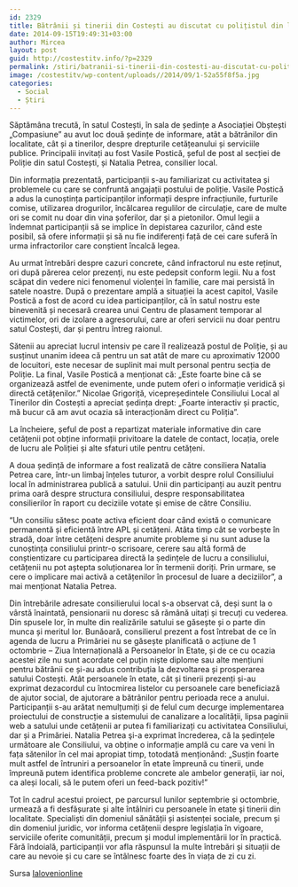 ```yaml
---
id: 2329
title: Bătrânii și tinerii din Costești au discutat cu polițistul din localitate şi cu un consilier sătesc
date: 2014-09-15T19:49:31+03:00
author: Mircea
layout: post
guid: http://costestitv.info/?p=2329
permalink: /stiri/batranii-si-tinerii-din-costesti-au-discutat-cu-politistul-din-localitate-si-cu-un-consilier-satesc/
image: /costestitv/wp-content/uploads//2014/09/1-52a55f8f5a.jpg
categories:
  - Social
  - Știri
---
```

Săptămâna trecută, în satul Costești, în sala de ședințe a Asociației Obștești „Compasiune” au avut loc două ședințe de informare, atât a bătrânilor din localitate, cât și a tinerilor, despre drepturile cetățeanului și serviciile publice.<!--more--> Principalii invitați au fost Vasile Postică, șeful de post al secției de Poliție din satul Costești, și Natalia Petrea, consilier local.

Din informația prezentată, participanții s-au familiarizat cu activitatea și problemele cu care se confruntă angajații postului de poliție. Vasile Postică a adus la cunoștința participanților informații despre infracțiunile, furturile comise, utilizarea drogurilor, încălcarea regulilor de circulație, care de multe ori se comit nu doar din vina șoferilor, dar și a pietonilor. Omul legii a îndemnat participanții să se implice în depistarea cazurilor, când este posibil, să ofere informații și să nu fie indiferenți față de cei care suferă în urma infractorilor care conștient încalcă legea.

Au urmat întrebări despre cazuri concrete, când infractorul nu este reținut, ori după părerea celor prezenți, nu este pedepsit conform legii. Nu a fost scăpat din vedere nici fenomenul violenței în familie, care mai persistă în satele noastre. După o prezentare amplă a situației la acest capitol, Vasile Postică a fost de acord cu idea participanților, că în satul nostru este binevenită și necesară crearea unui Centru de plasament temporar al victimelor, ori de izolare a agresorului, care ar oferi servicii nu doar pentru satul Costești, dar și pentru întreg raionul.

Sătenii au apreciat lucrul intensiv pe care îl realizează postul de Poliție, și au susținut unanim ideea că pentru un sat atât de mare cu aproximativ 12000 de locuitori, este necesar de suplinit mai mult personal pentru secția de Poliție. La final, Vasile Postică a menționat că: „Este foarte bine că se organizează astfel de evenimente, unde putem oferi o informație veridică și directă cetățenilor.” Nicolae Grigoriță, vicepreședintele Consiliului Local al Tinerilor din Costești a apreciat ședința drept: „Foarte interactiv și practic, mă bucur că am avut ocazia să interacționăm direct cu Poliția”.

La încheiere, șeful de post a repartizat materiale informative din care cetățenii pot obține informații privitoare la datele de contact, locația, orele de lucru ale Poliției și alte sfaturi utile pentru cetățeni.

A doua ședință de informare a fost realizată de către consiliera Natalia Petrea care, într-un limbaj înțeles tuturor, a vorbit despre rolul Consiliului local în administrarea publică a satului. Unii din participanți au auzit pentru prima oară despre structura consiliului, despre responsabilitatea consilierilor în raport cu deciziile votate și emise de către Consiliu.

“Un consiliu sătesc poate activa eficient doar când există o comunicare permanentă și eficientă între APL și cetățeni. Atâta timp cât se vorbește în stradă, doar între cetățeni despre anumite probleme și nu sunt aduse la cunoștința consiliului printr-o scrisoare, cerere sau altă formă de conștientizare cu participarea directă la ședințele de lucru a consiliului, cetățenii nu pot aștepta soluționarea lor în termenii doriți. Prin urmare, se cere o implicare mai activă a cetățenilor în procesul de luare a deciziilor”, a mai menționat Natalia Petrea.

Din întrebările adresate consilierului local s-a observat că, deși sunt la o vârstă înaintată, pensionarii nu doresc să rămână uitați și trecuți cu vederea. Din spusele lor, în multe din realizările satului se găsește și o parte din munca și meritul lor. Bunăoară, consilierul prezent a fost întrebat de ce în agenda de lucru a Primăriei nu se găsește planificată o acțiune de 1 octombrie – Ziua Internațională a Persoanelor în Etate, și de ce cu ocazia acestei zile nu sunt acordate cel puțin niște diplome sau alte mențiuni pentru bătrânii ce și-au adus contribuția la dezvoltarea și prosperarea satului Costești. Atât persoanele în etate, cât și tinerii prezenți și-au exprimat dezacordul cu întocmirea listelor cu persoanele care beneficiază de ajutor social, de ajutorare a bătrânilor pentru perioada rece a anului. Participanții s-au arătat nemulțumiți și de felul cum decurge implementarea proiectului de construcție a sistemului de canalizare a localității, lipsa paginii web a satului unde cetățenii ar putea fi familiarizați cu activitatea Consiliului, dar și a Primăriei. Natalia Petrea şi-a exprimat încrederea, că la ședințele următoare ale Consiliului, va obține o informație amplă cu care va veni în fața sătenilor în cel mai apropiat timp, totodată menționând: „Susțin foarte mult astfel de întruniri a persoanelor în etate împreună cu tinerii, unde împreună putem identifica probleme concrete ale ambelor generații, iar noi, ca aleși locali, să le putem oferi un feed-back pozitiv!”

Tot în cadrul acestui proiect, pe parcursul lunilor septembrie și octombrie, urmează a fi desfășurate și alte întâlniri cu persoanele în etate şi tinerii din localitate. Specialiști din domeniul sănătății și asistenței sociale, precum și din domeniul juridic, vor informa cetățenii despre legislația în vigoare, serviciile oferite comunității, precum și modul implementării lor în practică. Fără îndoială, participanții vor afla răspunsul la multe întrebări și situații de care au nevoie și cu care se întâlnesc foarte des în viața de zi cu zi.

Sursa <a href="http://ialovenionline.md" target="_blank">Ialovenionline</a>